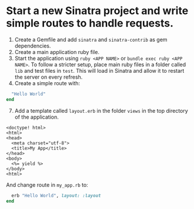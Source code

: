 # Start a new Sinatra project and write simple routes to handle requests.

1. Create a Gemfile and add `sinatra` and `sinatra-contrib` as gem dependencies.
2. Create a main application ruby file.
4. Start the application using `ruby <APP NAME>` or `bundle exec ruby <APP NAME>`. To follow a stricter setup, place main ruby files in a folder called `lib` and test files in `test`.
  This will load in Sinatra and allow it to restart the server on every refresh.
6. Create a simple route with:
  ```ruby
    "Hello World"
  end
  ```
7. Add a template called `layout.erb` in the folder `views` in the top directory of the application.
  ```erb
  <doctype! html>
  <html>
  <head>
    <meta charset="utf-8">
    <title>My App</title>
  </head>
  <body>
    <%= yield %>
  </body>
  <html>
  ```
  And change route in `my_app.rb` to:
  ```ruby
    erb "Hello World", layout: :layout
  end
  ```
  